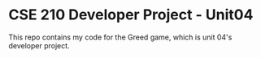 # CSE 210 Developer Project - Unit04
This repo contains my code for the Greed game, which is unit 04's developer project.